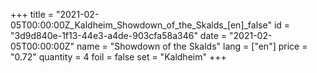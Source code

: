 +++
title = "2021-02-05T00:00:00Z_Kaldheim_Showdown_of_the_Skalds_[en]_false"
id = "3d9d840e-1f13-44e3-a4de-903cfa58a346"
date = "2021-02-05T00:00:00Z"
name = "Showdown of the Skalds"
lang = ["en"]
price = "0.72"
quantity = 4
foil = false
set = "Kaldheim"
+++
